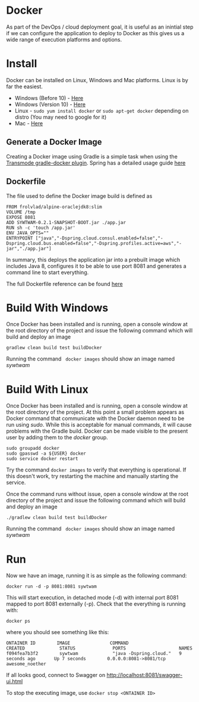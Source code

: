 # Docker

As part of the DevOps / cloud deployment goal, it is useful as an inintial step if we can configure the application to deploy to Docker as this gives
us a wide range of execution platforms and options.

# Install

Docker can be installed on Linux, Windows and Mac platforms.  Linux is by far the easiest.

* Windows (Before 10) - [Here](https://docs.docker.com/toolbox/toolbox_install_windows/) 
* Windows (Version 10) - [Here](https://docs.docker.com/docker-for-windows/install/) 
* Linux - ```sudo yum install docker``` or ```sudo apt-get docker``` depending on distro (You may need to google for it)
* Mac - [Here](https://docs.docker.com/docker-for-mac/)

## Generate a Docker Image

Creating a Docker image using Gradle is a simple task when using the [Transmode gradle-docker plugin](https://github.com/Transmode/gradle-docker). 
Spring has a detailed usage guide [here](https://spring.io/guides/gs/spring-boot-docker)

## Dockerfile

The file used to define the Docker image build is defined as

```
FROM frolvlad/alpine-oraclejdk8:slim
VOLUME /tmp
EXPOSE 8081
ADD SYWTWAM-0.2.1-SNAPSHOT-BOOT.jar ./app.jar
RUN sh -c 'touch /app.jar'
ENV JAVA_OPTS=""
ENTRYPOINT ["java","-Dspring.cloud.consul.enabled=false","-Dspring.cloud.bus.enabled=false","-Dspring.profiles.active=aws","-jar","./app.jar"]
```

In summary, this deploys the application jar into a prebuilt image which includes Java 8, configures it to be able to use port 8081 and generates a command line 
to start everything.


The full Dockerfile reference can be found [here](https://docs.docker.com/engine/reference/builde)

# Build With Windows

Once Docker has been installed and is running, open a console window at the root directory of the project and issue the following command which
will build and deploy an image

```
gradlew clean build test buildDocker
```
 Running the command ``` docker images``` should show an image named *sywtwam*

# Build With Linux

Once Docker has been installed and is running, open a console window at the root directory of the project. At this point a small problem appears as Docker command that communicate with
the Docker daemon need to be run using *sudo*.  While this is acceptable for manual commands, it will cause problems with the Gradle build.  Docker can be made visible
to the present user by adding them to the *docker* group.
 ```
 sudo groupadd docker
 sudo gpasswd -a ${USER} docker
 sudo service docker restart
 ```
 
Try the command ```docker images``` to verify that everything is operational. If this doesn't work, try restarting the machine and manually starting the service.
 
Once the command runs without issue, open a console window at the root directory of the project and issue the following command which
will build and deploy an image
                                      
```
./gradlew clean build test buildDocker
```

Running the command ``` docker images``` should show an image named *sywtwam*
 
# Run

Now we have an image, running it is as simple as the following command:

```
docker run -d -p 8081:8081 sywtwam
```

This will start execution, in detached mode (-d) with internal port 8081 mapped to port 8081 externally (-p).  Check that the everything is running with:
```
docker ps
```
where you should see something like this:
```
ONTAINER ID        IMAGE               COMMAND                  CREATED             STATUS              PORTS                    NAMES
f094fea7b3f2        sywtwam             "java -Dspring.cloud."   9 seconds ago       Up 7 seconds        0.0.0.0:8081->8081/tcp   awesome_noether
```

If all looks good, connect to Swagger on [http://localhost:8081/swagger-ui.html](http://localhost:8081/swagger-ui.html)

To stop the executing image, use ```docker stop <ONTAINER ID>```



